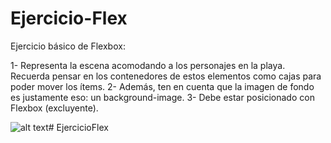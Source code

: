 ﻿# Ejercicio-Flex

Ejercicio básico de Flexbox:

1- Representa la escena acomodando a los personajes en la playa. Recuerda pensar en los contenedores de estos elementos como cajas para poder mover los ítems.
2- Además, ten en cuenta que la imagen de fondo es justamente eso: un background-image.
3- Debe estar posicionado con Flexbox (excluyente).


![alt text](resultado.png)#   E j e r c i c i o F l e x  
 